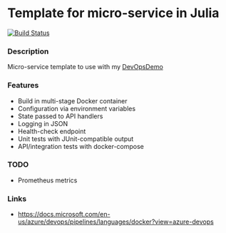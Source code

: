 # Template for micro-service in Julia

[![Build Status](https://dev.azure.com/butzist/DevOpsDemo/_apis/build/status/DevOpsDemoTF.DevOpsDemo-template-Julia?branchName=master)](https://dev.azure.com/butzist/DevOpsDemo/_build/latest?definitionId=10&branchName=master)

### Description

Micro-service template to use with my
[DevOpsDemo](https://github.com/DevOpsDemoTF/DevOpsDemo)

### Features

- Build in multi-stage Docker container
- Configuration via environment variables
- State passed to API handlers
- Logging in JSON
- Health-check endpoint
- Unit tests with JUnit-compatible output
- API/integration tests with docker-compose

### TODO

- Prometheus metrics

### Links

- https://docs.microsoft.com/en-us/azure/devops/pipelines/languages/docker?view=azure-devops
